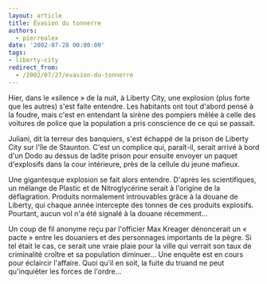 ```yaml
---
layout: article
title: Évasion du tonnerre
authors:
  - pierrealex
date: '2002-07-28 00:00:00'
tags:
- liberty-city
redirect_from:
  - /2002/07/27/evasion-du-tonnerre
---
```


Hier, dans le «silence » de la nuit, à Liberty City, une explosion (plus forte que les autres) s'est faite entendre. Les habitants ont tout d'abord pensé à la foudre, mais c'est en entendant la sirène des pompiers mêlée à celle des voitures de police que la population a pris conscience de ce qui se passait.

Juliani, dit la terreur des banquiers, s'est échappé de la prison de Liberty City sur l'île de Staunton. C'est un complice qui, paraît-il, serait arrivé à bord d'un Dodo au dessus de ladite prison pour ensuite envoyer un paquet d'explosifs dans la cour intérieure, près de la cellule du jeune mafieux.

Une gigantesque explosion se fait alors entendre. D'après les scientifiques, un mélange de Plastic et de Nitroglycérine serait à l'origine de la déflagration. Produits normalement introuvables grâce à la douane de Liberty, qui chaque année intercepte des tonnes de ces produits explosifs. Pourtant, aucun vol n'a été signalé à la douane récemment…

Un coup de fil anonyme reçu par l'officier Max Kreager dénoncerait un « pacte » entre les douaniers et des personnages importants de la pègre. Si tel était le cas, ce serait une vraie plaie pour la ville qui verrait son taux de criminalité croître et sa population diminuer… Une enquête est en cours pour éclaircir l'affaire. Quoi qu'il en soit, la fuite du truand ne peut qu'inquiéter les forces de l'ordre…
